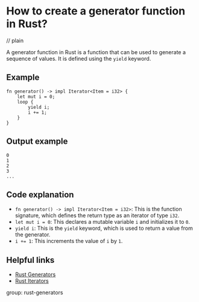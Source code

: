 # How to create a generator function in Rust?
// plain

A generator function in Rust is a function that can be used to generate a sequence of values. It is defined using the `yield` keyword.

## Example

```
fn generator() -> impl Iterator<Item = i32> {
    let mut i = 0;
    loop {
        yield i;
        i += 1;
    }
}
```

## Output example

```
0
1
2
3
...
```

## Code explanation

- `fn generator() -> impl Iterator<Item = i32>`: This is the function signature, which defines the return type as an iterator of type `i32`.
- `let mut i = 0`: This declares a mutable variable `i` and initializes it to `0`.
- `yield i`: This is the `yield` keyword, which is used to return a value from the generator.
- `i += 1`: This increments the value of `i` by `1`.

## Helpful links
- [Rust Generators](https://doc.rust-lang.org/stable/book/ch19-06-macros.html#generators)
- [Rust Iterators](https://doc.rust-lang.org/stable/book/ch13-02-iterators.html)

group: rust-generators